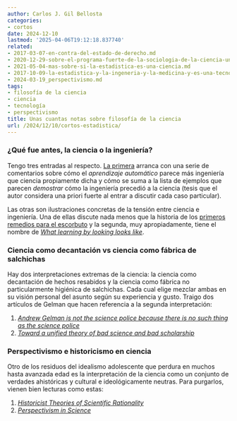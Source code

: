 ```yaml
---
author: Carlos J. Gil Bellosta
categories:
- cortos
date: 2024-12-10
lastmod: '2025-04-06T19:12:18.837740'
related:
- 2017-03-07-en-contra-del-estado-de-derecho.md
- 2020-12-29-sobre-el-programa-fuerte-de-la-sociologia-de-la-ciencia-una-vision-desde-la-ciencia-de-datos.md
- 2021-05-04-mas-sobre-si-la-estadistica-es-una-ciencia.md
- 2017-10-09-la-estadistica-y-la-ingeneria-y-la-medicina-y-es-una-tecnologia.md
- 2024-03-19_perspectivismo.md
tags:
- filosofía de la ciencia
- ciencia
- tecnología
- perspectivismo
title: Unas cuantas notas sobre filosofía de la ciencia
url: /2024/12/10/cortos-estadistica/
---
```


### ¿Qué fue antes, la ciencia o la ingeniería?

Tengo tres entradas al respecto.
[La primera](https://statmodeling.stat.columbia.edu/2023/04/12/which-came-first-science-or-engineering/) arranca con una serie de comentarios sobre cómo el _aprendizaje automático_ parece más ingeniería que ciencia propiamente dicha y cómo se suma a la lista de ejemplos que parecen _demostrar_ cómo la ingeniería precedió a la ciencia (tesis que el autor considera una priori fuerte al entrar a discutir cada caso particular).

Las otras son ilustraciones concretas de la tensión entre ciencia e ingeniería. Una de ellas discute nada menos que la historia de los [primeros remedios para el escorbuto](https://www.ageofinvention.xyz/p/age-of-invention-plague-of-the-sea) y la segunda, muy apropiadamente, tiene el nombre de [_What learning by looking looks like_](https://www.construction-physics.com/p/what-learning-by-doing-looks-like).

### Ciencia como decantación vs ciencia como fábrica de salchichas

Hay dos interpretaciones extremas de la ciencia: la ciencia como decantación de hechos resabidos y la ciencia como fábrica no particularmente higiénica de salchichas. Cada cual elige mezclar ambas en su visión personal del asunto según su experiencia y gusto. Traigo dos artículos de Gelman que hacen referencia a la segunda interpretación:

1. [_Andrew Gelman is not the science police because there is no such thing as the science police_](https://statmodeling.stat.columbia.edu/2024/11/21/andrew-gelman-is-not-the-science-police-because-there-is-no-such-thing-as-the-science-police/)
1. [_Toward a unified theory of bad science and bad scholarship_](https://statmodeling.stat.columbia.edu/2024/12/03/toward-a-unified-theory-of-bad-science-and-bad-scholarship/)

### Perspectivismo e historicismo en ciencia

Otro de los residuos del idealismo adolescente que perdura en muchos hasta avanzada edad es la interpretación de la ciencia como un conjunto de verdades ahistóricas y cultural e ideológicamente neutras. Para purgarlos, vienen bien lecturas como estas:

1. [_Historicist Theories of Scientific Rationality_](https://plato.stanford.edu/entries/rationality-historicist/)
1. [_Perspectivism in Science_](https://iep.utm.edu/persp-sc/)
